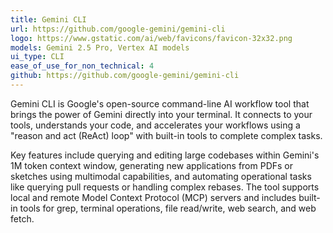 ```yaml
---
title: Gemini CLI
url: https://github.com/google-gemini/gemini-cli
logo: https://www.gstatic.com/ai/web/favicons/favicon-32x32.png
models: Gemini 2.5 Pro, Vertex AI models
ui_type: CLI
ease_of_use_for_non_technical: 4
github: https://github.com/google-gemini/gemini-cli
---
```


Gemini CLI is Google's open-source command-line AI workflow tool that brings the power of Gemini directly into your terminal. It connects to your tools, understands your code, and accelerates your workflows using a "reason and act (ReAct) loop" with built-in tools to complete complex tasks.

Key features include querying and editing large codebases within Gemini's 1M token context window, generating new applications from PDFs or sketches using multimodal capabilities, and automating operational tasks like querying pull requests or handling complex rebases. The tool supports local and remote Model Context Protocol (MCP) servers and includes built-in tools for grep, terminal operations, file read/write, web search, and web fetch.
